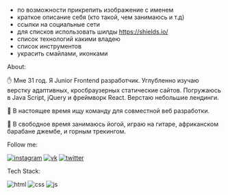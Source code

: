 


- по возможности прикрепить изображение с именем 
- краткое описание себя (кто такой, чем занимаюсь и т.д)
- ссылки на социальные сети
- для списков использовать шилды https://shields.io/
- список технологий какими владею 
- список инструментов
- украсить смайлами, иконками

About:

:hand: Мне 31 год. Я Junior Frontend разработчик. Углубленно изучаю  верстку  адаптивныx, кросбраузерных статические сайтов.   Погружаюсь в Java Script, jQuery и фреймворк React. Верстаю небольшие лендинги.

:mag_right: В настоящее время ищу команду для совместной веб разработки.

:guitar: В свободное время занимаюсь йогой, играю на гитаре, африканском барабане джембе,  и горным трекингом.

Follow me:

[![instagram](https://img.shields.io/badge/instagram-085586?style=for-the-badge&logo=instagram&logoColor=B83092)](https://www.instagram.com/seignior.anlarion/)
[![vk](https://img.shields.io/badge/vk-085586?style=for-the-badge&logo=vk&logoColor=5181B8)](https://vk.com/larionov66)
[![twitter](https://img.shields.io/badge/twitter-085586?style=for-the-badge&logo=twitter&logoColor=40ABE2)](https://twitter.com/larionov_anton1)

Tech Stack:

![html](https://img.shields.io/badge/html5-085586?style=for-the-badge&logo=html5&logoColor=E34F26)
![css](https://img.shields.io/badge/css3-085586?style=for-the-badge&logo=css3&logoColor=117B11)
![js](https://img.shields.io/badge/javascript-085586?style=for-the-badge&logo=javascript&logoColor=F7E01D)



